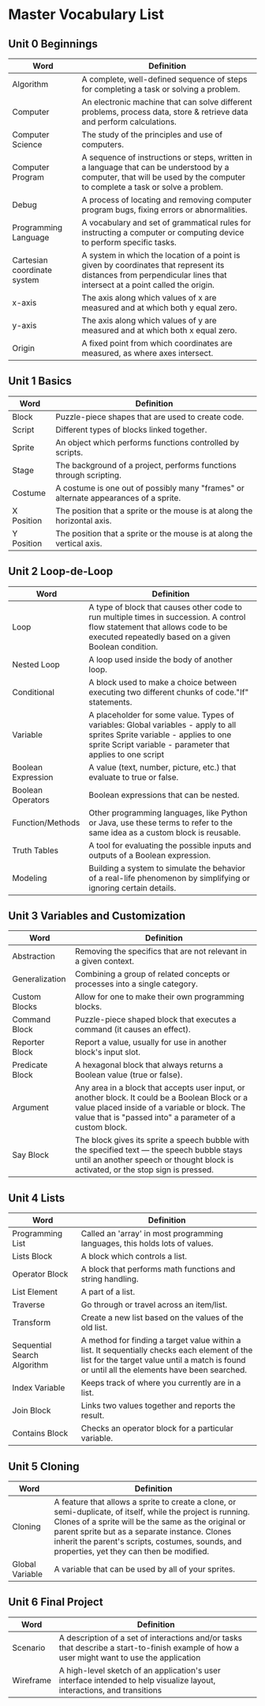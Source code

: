 # Master Vocabulary List

## Unit 0 Beginnings

| Word | Definition |
| --- | --- |
| Algorithm | A complete, well-defined sequence of steps for completing a task or solving a problem. |
| Computer | An electronic machine that can solve different problems, process data, store & retrieve data and perform calculations. |
| Computer Science | The study of the principles and use of computers. |
| Computer Program | A sequence of instructions or steps, written in a language that can be understood by a computer, that will be used by the computer to complete a task or solve a problem.|
| Debug | A process of locating and removing computer program bugs, fixing errors or abnormalities. |
| Programming Language | A vocabulary and set of grammatical rules for instructing a computer or computing device to perform specific tasks. |
| Cartesian coordinate system | A system in which the location of a point is given by coordinates that represent its distances from perpendicular lines that intersect at a point called the origin. |
| x-axis | The axis along which values of x are measured and at which both y equal zero. |
| y-axis | The axis along which values of y are measured and at which both x equal zero. |
| Origin | A fixed point from which coordinates are measured, as where axes intersect. |

## Unit 1 Basics

| Word | Definition |
| --- | --- |
| Block | Puzzle-piece shapes that are used to create code. |
| Script | Different types of blocks linked together. |
| Sprite | An object which performs functions controlled by scripts. |
| Stage |  The background of a project, performs functions through scripting. |
| Costume | A costume is one out of possibly many "frames" or alternate appearances of a sprite. |
| X Position |  The position that a sprite or the mouse is at along the horizontal axis. |
| Y Position | The position that a sprite or the mouse is at along the vertical axis. |

## Unit 2 Loop-de-Loop

| Word | Definition |
| --- | --- |
| Loop |  A type of block that causes other code to run multiple times in succession.  A control flow statement that allows code to be executed repeatedly based on a given Boolean condition. |
| Nested Loop | A loop used inside the body of another loop. |
| Conditional | A block used to make a choice between executing two different chunks of code."If" statements. |
| Variable | A placeholder for some value. Types of variables: Global variables - apply to all sprites  Sprite variable - applies to one sprite  Script variable - parameter that applies to one script |
| Boolean Expression | A value (text, number, picture, etc.) that evaluate to true or false. |
| Boolean Operators | Boolean expressions that can be nested. |
| Function/Methods | Other programming languages, like Python or Java, use these terms to refer to the same idea as a custom block is reusable. |
| Truth Tables | A tool for evaluating the possible inputs and outputs of a Boolean expression. |
| Modeling |Building a system to simulate the behavior of a real-life phenomenon by simplifying or ignoring certain details. |

## Unit 3 Variables and Customization

| Word | Definition |
| ------------- | --------------------------------------------- |
| Abstraction | Removing the specifics that are not relevant in a given context. |
| Generalization | Combining a group of related concepts or processes into a single category. |
| Custom Blocks | Allow for one to make their own programming blocks. |
| Command Block | Puzzle-piece shaped block that executes a command (it causes an effect). |
| Reporter Block | Report a value, usually for use in another block's input slot. |
| Predicate Block | A hexagonal block that always returns a Boolean value (true or false). |
| Argument | Any area in a block that accepts user input, or another block. It could be a Boolean Block or a value placed inside of a variable or block. The value that is "passed into" a parameter of a custom block. |
| Say Block | The block gives its sprite a speech bubble with the specified text — the speech bubble stays until an another speech or thought block is activated, or the stop sign is pressed. |

## Unit 4 Lists

| Word | Definition |
| --- | --- |
| Programming List |  Called an 'array' in most programming languages, this holds lots of values. |
| Lists Block | A block which controls a list. |
| Operator Block | A block that performs math functions and string handling. |
| List Element | A part of a list. |
| Traverse | Go through or travel across an item/list. |
| Transform | Create a new list based on the values of the old list. |
| Sequential Search Algorithm | A method for finding a target value within a list. It sequentially checks each element of the list for the target value until a match is found or until all the elements have been searched. |
| Index Variable | Keeps track of where you currently are in a list. |
| Join Block | Links two values together and reports the result. |
| Contains Block | Checks an operator block for a particular variable. |

## Unit 5 Cloning

| Word | Definition |
| --- | --- |
| Cloning | A feature that allows a sprite to create a clone, or semi-duplicate, of itself, while the project is running. Clones of a sprite will be the same as the original or parent sprite but as a separate instance. Clones inherit the parent's scripts, costumes, sounds, and properties, yet they can then be modified.
| Global Variable | A variable  that can be used by all of your sprites. |

## Unit 6 Final Project

| Word     | Definition                                 |
| ------------- | --------------------------------------------- |
| Scenario     | A description of a set of interactions and/or tasks that describe a start-to-finish example of how a user might want to use the application |
| Wireframe     | A high-level sketch of an application's user interface intended to  help visualize layout, interactions, and transitions |
